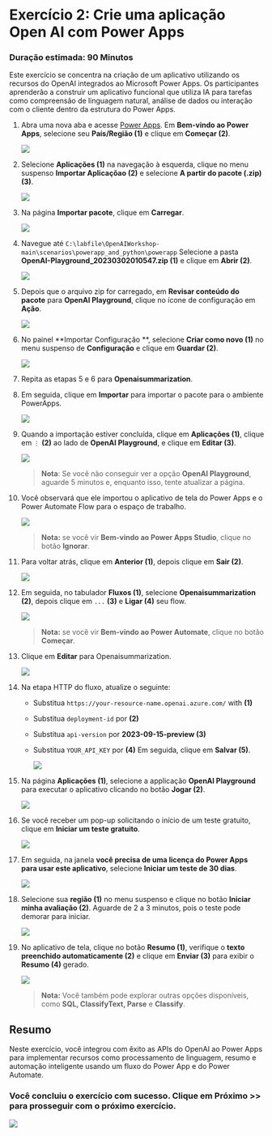 # Exercício 2: Crie uma aplicação Open AI com Power Apps

### Duração estimada: 90 Minutos

Este exercício se concentra na criação de um aplicativo utilizando os recursos do OpenAI integrados ao Microsoft Power Apps. Os participantes aprenderão a construir um aplicativo funcional que utiliza IA para tarefas como compreensão de linguagem natural, análise de dados ou interação com o cliente dentro da estrutura do Power Apps.

1. Abra uma nova aba e acesse [Power Apps](https://make.powerapps.com/). Em **Bem-vindo ao Power Apps**, selecione seu **País/Região (1)** e clique em **Começar (2)**. 

   ![](./images/30-7-25-l2-1.png)
     
2. Selecione **Aplicações (1)** na navegação à esquerda, clique no menu suspenso **Importar Aplicaçõao (2)** e selecione **A partir do pacote (.zip) (3)**.

    ![](./images/powerapps-import-2.png)

3. Na página **Importar pacote**, clique em **Carregar**.

    ![](./images/upload-importpackage-2.png)

4. Navegue até `C:\labfile\OpenAIWorkshop-main\scenarios\powerapp_and_python\powerapp` Selecione a pasta **OpenAI-Playground_20230302010547.zip (1)** e clique em **Abrir (2)**.

    ![](./images/openai-play-1.png)

5. Depois que o arquivo zip for carregado, em **Revisar conteúdo do pacote** para **OpenAI Playground**, clique no ícone de configuração em **Ação**.

     ![](./images/review-package-content-1.png)

6. No painel **Importar Configuração **, selecione **Criar como novo (1)** no menu suspenso de **Configuração** e clique em **Guardar (2)**.

      ![](./images/import-setup-2.png)

7. Repita as etapas 5 e 6 para **Openaisummarization**.

8. Em seguida, clique em **Importar** para importar o pacote para o ambiente PowerApps.

     ![](./images/30-7-25-l2-2.png)

9. Quando a importação estiver concluída, clique em **Aplicações (1)**, clique em `⋮` **(2)** ao lado de **OpenAI Playground**, e clique em **Editar (3)**.

      ![](./images/powerapps-apps-edit-2.png)

   >**Nota**: Se você não conseguir ver a opção **OpenAI Playground**, aguarde 5 minutos e, enquanto isso, tente atualizar a página.

10. Você observará que ele importou o aplicativo de tela do Power Apps e o Power Automate Flow para o espaço de trabalho.

      ![](./images/powerapps-apps-view-2.png)

      >**Nota:** se você vir **Bem-vindo ao Power Apps Studio**, clique no botão **Ignorar**.   

11. Para voltar atrás, clique em **Anterior (1)**, depois clique em **Sair (2)**.

      ![](./images/powerapps-apps-exit-2.png)

12. Em seguida, no tabulador **Fluxos (1)**, selecione **Openaisummarization (2)**, depois clique em `...` **(3)** e **Ligar (4)** seu flow.

      ![](./images/30-7-25-l2-3.png)

      >**Nota:** se você vir **Bem-vindo ao Power Automate**, clique no botão **Começar**.

13. Clique em **Editar** para Openaisummarization.

      ![](./images/flow-edit-2.png)

14. Na etapa HTTP do fluxo, atualize o seguinte:
     
     - Substitua `https://your-resource-name.openai.azure.com/` with **<inject key="OpenAIEndpoint" enableCopy="true"/> (1)**
     - Substitua `deployment-id` por **<inject key="openaimodulename" enableCopy="true"/> (2)**
     - Substitua `api-version` por **2023-09-15-preview (3)**
     - Substitua `YOUR_API_KEY` por **<inject key="OpenAIKey" enableCopy="true"/> (4)** Em seguida, clique em **Salvar (5)**.
        
       ![](./images/update-values-2.png)
   
15. Na página **Aplicações (1)**, selecione a applicação **OpenAI Playground** para executar o aplicativo clicando no botão **Jogar (2)**.

     ![](./images/canves-play-1.png)

16. Se você receber um pop-up solicitando o início de um teste gratuito, clique em **Iniciar um teste gratuito**.

      ![](./images/30-7-25-l2-4.png)

17. Em seguida, na janela **você precisa de uma licença do Power Apps para usar este aplicativo**, selecione **Iniciar um teste de 30 dias**.

      ![](./images/start-30-days-trial.png)

18. Selecione sua **região (1)** no menu suspenso e clique no botão **Iniciar minha avaliação (2)**. Aguarde de 2 a 3 minutos, pois o teste pode demorar para iniciar.

      ![](./images/start-my-review.png)
    
19. No aplicativo de tela, clique no botão **Resumo (1)**, verifique o **texto preenchido automaticamente (2)** e clique em **Enviar (3)** para exibir o **Resumo (4)** gerado.

     ![](./images/30-7-25-l2-5.png)

    > **Nota:** Você também pode explorar outras opções disponíveis, como **SQL, ClassifyText, Parse** e **Classify**.

## Resumo

Neste exercício, você integrou com êxito as APIs do OpenAI ao Power Apps para implementar recursos como processamento de linguagem, resumo e automação inteligente usando um fluxo do Power App e do Power Automate.

### Você concluiu o exercício com sucesso. Clique em Próximo >> para prosseguir com o próximo exercício.
 
 ![](./images/30-7-25-g5.png)
